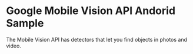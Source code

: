 # Google Mobile Vision API Andorid Sample

The Mobile Vision API has detectors that let you find objects in photos and video.


